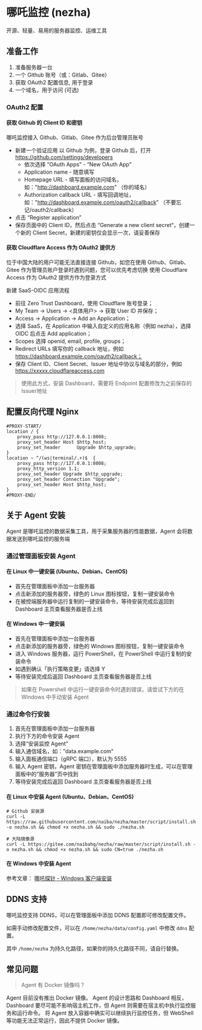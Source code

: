 # 哪吒监控 (nezha)

开源、轻量、易用的服务器监控、运维工具

## 准备工作

1. 准备服务器一台
2. 一个 Github 账号（或：Gitlab、Gitee）
3. 获取 OAuth2 配置信息, 用于登录
4. 一个域名，用于访问 (可选)

### OAuth2 配置

#### 获取 Github 的 Client ID 和密钥

哪吒监控接入 Github、Gitlab、Gitee 作为后台管理员账号

+ 新建一个验证应用
  以 Github 为例，登录 Github 后，打开 https://github.com/settings/developers
    + 依次选择 “OAuth Apps” - “New OAuth App”
    + Application name - 随意填写
    + Homepage URL - 填写面板的访问域名，如："http://dashboard.example.com" （你的域名）
    + Authorization callback URL - 填写回调地址，如："http://dashboard.example.com/oauth2/callback" （不要忘记/oauth2/callback）
+ 点击 “Register application”
+ 保存页面中的 Client ID，然后点击 “Generate a new client secret“，创建一个新的 Client Secret，新建的密钥仅会显示一次，请妥善保存

#### 获取 Cloudflare Access 作为 OAuth2 提供方

位于中国大陆的用户可能无法直接连接 Github，如您在使用 Github、Gitlab、Gitee 作为管理员账户登录时遇到问题，您可以优先考虑切换
使用 Cloudflare Access 作为 OAuth2 提供方作为登录方式

新建 SaaS-OIDC 应用流程

+ 前往 Zero Trust Dashboard，使用 Cloudflare 账号登录；
+ My Team -> Users -> <具体用户> -> 获取 User ID 并保存；
+ Access -> Application -> Add an Application；
+ 选择 SaaS，在 Application 中输入自定义的应用名称（例如 nezha），选择 OIDC 后点击 Add application；
+ Scopes 选择 openid, email, profile, groups；
+ Redirect URLs 填写你的 callback 地址，例如 https://dashboard.example.com/oauth2/callback；
+ 保存 Client ID、Client Secret、Issuer 地址中协议与域名的部分，例如 https://xxxxx.cloudflareaccess.com

> 使用此方式，安装 Dashboard，需要将 Endpoint 配置修改为之前保存的Issuer地址

## 配置反向代理 Nginx

```nginx
#PROXY-START/
location / {
    proxy_pass http://127.0.0.1:8008;
    proxy_set_header Host $http_host;
    proxy_set_header      Upgrade $http_upgrade;
}
location ~ ^/(ws|terminal/.+)$  {
    proxy_pass http://127.0.0.1:8008;
    proxy_http_version 1.1;
    proxy_set_header Upgrade $http_upgrade;
    proxy_set_header Connection "Upgrade";
    proxy_set_header Host $http_host;
}
#PROXY-END/
```

## 关于 Agent 安装

Agent 是哪吒监控的数据采集工具，用于采集服务器的性能数据，Agent 会将数据发送到哪吒监控的服务端

### 通过管理面板安装 Agent

#### 在 Linux 中一键安装 (Ubuntu、Debian、CentOS)

+ 首先在管理面板中添加一台服务器
+ 点击新添加的服务器旁，绿色的 Linux 图标按钮，复制一键安装命令
+ 在被控端服务器中运行复制的一键安装命令，等待安装完成后返回到 Dashboard 主页查看服务器是否上线

#### 在 Windows 中一键安装

+ 首先在管理面板中添加一台服务器
+ 点击新添加的服务器旁，绿色的 Windows 图标按钮，复制一键安装命令
+ 进入 Windows 服务器，运行 PowerShell，在 PowerShell 中运行复制的安装命令
+ 如遇到确认「执行策略变更」请选择 Y
+ 等待安装完成后返回 Dashboard 主页查看服务器是否上线

> 如果在 Powershell 中运行一键安装命令时遇到错误，请尝试下方的在 Windows 中手动安装 Agent

### 通过命令行安装

1. 首先在管理面板中添加一台服务器
2. 执行下方的命令安装 Agent
3. 选择“安装监控 Agent”
4. 输入通信域名，如：”data.example.com“
5. 输入面板通信端口（gRPC 端口），默认为 5555
6. 输入 Agent 密钥，Agent 密钥在管理面板中添加服务器时生成，可以在管理面板中的“服务器”页中找到
7. 等待安装完成后返回 Dashboard 主页查看服务器是否上线

#### 在 Linux 中安装 Agent (Ubuntu、Debian、CentOS)

```shell
# Github 安装源
curl -L https://raw.githubusercontent.com/naiba/nezha/master/script/install.sh  -o nezha.sh && chmod +x nezha.sh && sudo ./nezha.sh

# 大陆镜像源
curl -L https://gitee.com/naibahq/nezha/raw/master/script/install.sh -o nezha.sh && chmod +x nezha.sh && sudo CN=true ./nezha.sh
```

#### 在 Windows 中安装 Agent

参考文章： [哪吒探针 - Windows 客户端安装](https://nyko.me/2020/12/13/nezha-windows-client.html)

## DDNS 支持

哪吒监控支持 DDNS，可以在管理面板中添加 DDNS 配置即可修改配置文件。

如需手动修改配置文件，可以在 `/home/nezha/data/config.yaml` 中修改 `ddns` 配置。

其中 `/home/nezha` 为持久化路径，如果你的持久化路径不同，请自行替换。

## 常见问题

> Agent 有 Docker 镜像吗？

Agent 目前没有推出 Docker 镜像。
Agent 的设计思路和 Dashboard 相反，Dashboard 要尽可能不影响宿主机工作，但 Agent 则需要在宿主机中执行监控服务和运行命令。
将 Agent 放入容器中确实可以继续执行监控任务，但 WebShell 等功能无法正常运行，因此不提供 Docker 镜像。
